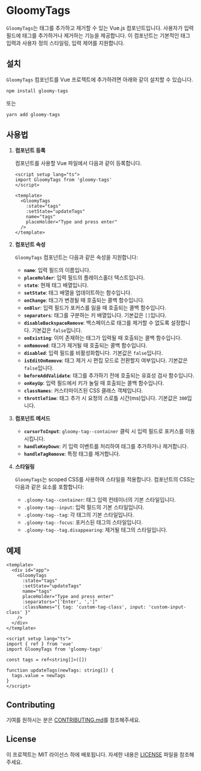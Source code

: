 # GloomyTags

`GloomyTags`는 태그를 추가하고 제거할 수 있는 Vue.js 컴포넌트입니다. 사용자가 입력 필드에 태그를 추가하거나 제거하는 기능을 제공합니다. 이 컴포넌트는 기본적인 태그 입력과 사용자 정의 스타일링, 입력 제어를 지원합니다.

## 설치

`GloomyTags` 컴포넌트를 Vue 프로젝트에 추가하려면 아래와 같이 설치할 수 있습니다.

```bash
npm install gloomy-tags
```

또는

```bash
yarn add gloomy-tags
```

## 사용법

1. **컴포넌트 등록**

   컴포넌트를 사용할 Vue 파일에서 다음과 같이 등록합니다.

   ```vue
   <script setup lang="ts">
   import GloomyTags from 'gloomy-tags'
   </script>

   <template>
     <GloomyTags
       :state="tags"
       :setState="updateTags"
       name="tags"
       placeHolder="Type and press enter"
     />
   </template>
   ```

2. **컴포넌트 속성**

   `GloomyTags` 컴포넌트는 다음과 같은 속성을 지원합니다:

   - **`name`**: 입력 필드의 이름입니다.
   - **`placeHolder`**: 입력 필드의 플레이스홀더 텍스트입니다.
   - **`state`**: 현재 태그 배열입니다.
   - **`setState`**: 태그 배열을 업데이트하는 함수입니다.
   - **`onChange`**: 태그가 변경될 때 호출되는 콜백 함수입니다.
   - **`onBlur`**: 입력 필드가 포커스를 잃을 때 호출되는 콜백 함수입니다.
   - **`separators`**: 태그를 구분하는 키 배열입니다. 기본값은 `[]`입니다.
   - **`disableBackspaceRemove`**: 백스페이스로 태그를 제거할 수 없도록 설정합니다. 기본값은 `false`입니다.
   - **`onExisting`**: 이미 존재하는 태그가 입력될 때 호출되는 콜백 함수입니다.
   - **`onRemoved`**: 태그가 제거될 때 호출되는 콜백 함수입니다.
   - **`disabled`**: 입력 필드를 비활성화합니다. 기본값은 `false`입니다.
   - **`isEditOnRemove`**: 태그 제거 시 편집 모드로 전환할지 여부입니다. 기본값은 `false`입니다.
   - **`beforeAddValidate`**: 태그를 추가하기 전에 호출되는 유효성 검사 함수입니다.
   - **`onKeyUp`**: 입력 필드에서 키가 눌릴 때 호출되는 콜백 함수입니다.
   - **`classNames`**: 커스터마이즈된 CSS 클래스 객체입니다.
   - **`throttleTime`**: 태그 추가 시 요청의 스로틀 시간(ms)입니다. 기본값은 `300`입니다.

3. **컴포넌트 메서드**

   - **`cursorToInput`**: `gloomy-tag--container` 클릭 시 입력 필드로 포커스를 이동시킵니다.
   - **`handleKeyDown`**: 키 입력 이벤트를 처리하여 태그를 추가하거나 제거합니다.
   - **`handleTagRemove`**: 특정 태그를 제거합니다.

4. **스타일링**

   `GloomyTags`는 scoped CSS를 사용하여 스타일을 적용합니다. 컴포넌트의 CSS는 다음과 같은 요소를 포함합니다:

   - `.gloomy-tag--container`: 태그 입력 컨테이너의 기본 스타일입니다.
   - `.gloomy-tag--input`: 입력 필드의 기본 스타일입니다.
   - `.gloomy-tag--tag`: 각 태그의 기본 스타일입니다.
   - `.gloomy-tag--focus`: 포커스된 태그의 스타일입니다.
   - `.gloomy-tag--tag.disappearing`: 제거될 태그의 스타일입니다.

## 예제

```vue
<template>
  <div id="app">
    <GloomyTags
      :state="tags"
      :setState="updateTags"
      name="tags"
      placeHolder="Type and press enter"
      :separators="['Enter', ',']"
      :classNames="{ tag: 'custom-tag-class', input: 'custom-input-class' }"
    />
  </div>
</template>

<script setup lang="ts">
import { ref } from 'vue'
import GloomyTags from 'gloomy-tags'

const tags = ref<string[]>([])

function updateTags(newTags: string[]) {
  tags.value = newTags
}
</script>
```

## Contributing

기여를 원하시는 분은 [CONTRIBUTING.md](CONTRIBUTING.md)를 참조해주세요.

## License

이 프로젝트는 MIT 라이선스 하에 배포됩니다. 자세한 내용은 [LICENSE](LICENSE) 파일을 참조해주세요.
